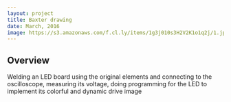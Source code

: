 ```yaml
---
layout: project
title: Baxter drawing
date: March, 2016
image: https://s3.amazonaws.com/f.cl.ly/items/1g3j010s3H2V2K1o1q2j/1.jpg
---
```


## Overview
Welding an LED board using the original elements and
connecting to the oscilloscope, measuring its voltage, doing programming for the LED to implement its colorful and dynamic drive image
